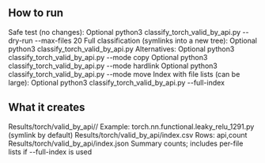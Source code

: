 ## How to run

Safe test (no changes):
Optional
python3 classify_torch_valid_by_api.py --dry-run --max-files 20
Full classification (symlinks into a new tree):
Optional
python3 classify_torch_valid_by_api.py
Alternatives:
Optional
python3 classify_torch_valid_by_api.py --mode copy
Optional
python3 classify_torch_valid_by_api.py --mode hardlink
Optional
python3 classify_torch_valid_by_api.py --mode move
Index with file lists (can be large):
Optional
python3 classify_torch_valid_by_api.py --full-index

## What it creates

Results/torch/valid_by_api/<api path>/
Example: torch.nn.functional.leaky_relu_1291.py (symlink by default)
Results/torch/valid_by_api/index.csv
Rows: api,count
Results/torch/valid_by_api/index.json
Summary counts; includes per-file lists if --full-index is used
